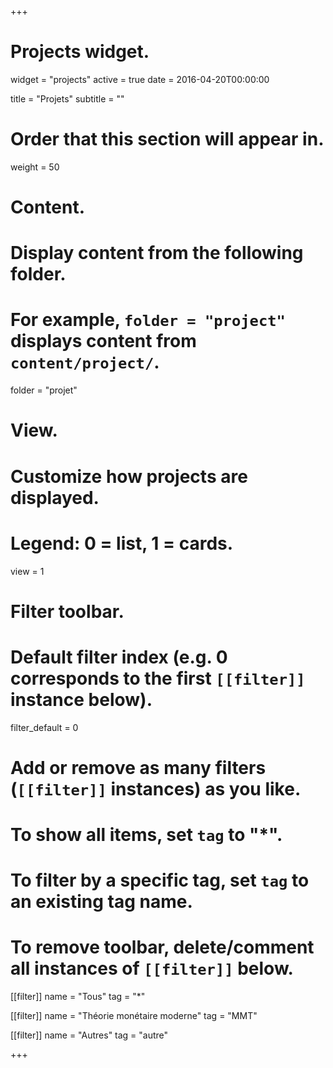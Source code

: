 +++
# Projects widget.
widget = "projects"
active = true
date = 2016-04-20T00:00:00

title = "Projets"
subtitle = ""

# Order that this section will appear in.
weight = 50

# Content.
# Display content from the following folder.
# For example, `folder = "project"` displays content from `content/project/`.
folder = "projet"

# View.
# Customize how projects are displayed.
# Legend: 0 = list, 1 = cards.
view = 1

# Filter toolbar.

# Default filter index (e.g. 0 corresponds to the first `[[filter]]` instance below).
filter_default = 0

# Add or remove as many filters (`[[filter]]` instances) as you like.
# To show all items, set `tag` to "*".
# To filter by a specific tag, set `tag` to an existing tag name.
# To remove toolbar, delete/comment all instances of `[[filter]]` below.
[[filter]]
  name = "Tous"
  tag = "*"

[[filter]]
  name = "Théorie monétaire moderne"
  tag = "MMT"

[[filter]]
  name = "Autres"
  tag = "autre"

+++

